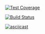 [![Test Coverage](https://api.codeclimate.com/v1/badges/e89a23bda230f4d5af10/test_coverage)](https://codeclimate.com/github/fastNick/project-lvl1-s388/test_coverage)

[![Build Status](https://travis-ci.org/fastNick/project-lvl1-s388.svg?branch=master)](https://travis-ci.org/fastNick/project-lvl1-s388)

[![asciicast](https://asciinema.org/a/R3i09WIxBmPnr8Oc7sbHMzKD8.svg)](https://asciinema.org/a/R3i09WIxBmPnr8Oc7sbHMzKD8)
